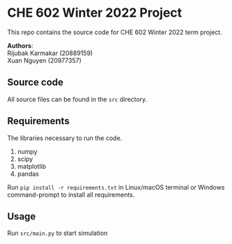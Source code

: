 # CHE 602 Winter 2022 Project
This repo contains the source code for CHE  602 Winter 2022 term project.<br>

**Authors**: <br>
Rijubak Karmakar (20889159) <br>
Xuan Nguyen (20977357)

## Source code
All source files can be found in the `src` directory.

## Requirements
The libraries necessary to run the code.
1) numpy
2) scipy
3) matplotlib
4) pandas

Run ``pip install -r requirements.txt`` in Linux/macOS terminal or Windows command-prompt to install all requirements.


## Usage
Run `src/main.py` to start simulation